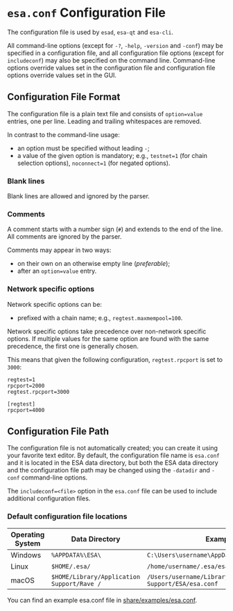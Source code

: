 # `esa.conf` Configuration File

The configuration file is used by `esad`, `esa-qt` and `esa-cli`.

All command-line options (except for `-?`, `-help`, `-version` and `-conf`) may be specified in a configuration file, and all configuration file options (except for `includeconf`) may also be specified on the command line. Command-line options override values set in the configuration file and configuration file options override values set in the GUI.

## Configuration File Format

The configuration file is a plain text file and consists of `option=value` entries, one per line. Leading and trailing whitespaces are removed.

In contrast to the command-line usage:
- an option must be specified without leading `-`;
- a value of the given option is mandatory; e.g., `testnet=1` (for chain selection options), `noconnect=1` (for negated options).

### Blank lines

Blank lines are allowed and ignored by the parser.

### Comments

A comment starts with a number sign (`#`) and extends to the end of the line. All comments are ignored by the parser.

Comments may appear in two ways:
- on their own on an otherwise empty line (_preferable_);
- after an `option=value` entry.

### Network specific options

Network specific options can be:
- prefixed with a chain name; e.g., `regtest.maxmempool=100`.

Network specific options take precedence over non-network specific options.
If multiple values for the same option are found with the same precedence, the
first one is generally chosen.

This means that given the following configuration, `regtest.rpcport` is set to `3000`:

```
regtest=1
rpcport=2000
regtest.rpcport=3000

[regtest]
rpcport=4000
```

## Configuration File Path

The configuration file is not automatically created; you can create it using your favorite text editor. By default, the configuration file name is `esa.conf` and it is located in the ESA data directory, but both the ESA data directory and the configuration file path may be changed using the `-datadir` and `-conf` command-line options.

The `includeconf=<file>` option in the `esa.conf` file can be used to include additional configuration files.

### Default configuration file locations

Operating System | Data Directory | Example Path
-- | -- | --
Windows | `%APPDATA%\ESA\` | `C:\Users\username\AppData\Roaming\ESA\esa.conf`
Linux | `$HOME/.esa/` | `/home/username/.esa/esa.conf`
macOS | `$HOME/Library/Application Support/Rave /` | `/Users/username/Library/Application Support/ESA/esa.conf`

You can find an example esa.conf file in [share/examples/esa.conf](../share/examples/esa.conf).

